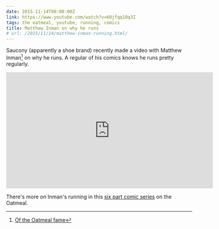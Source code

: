 ```yaml
---
date: 2015-11-14T00:00:00Z
link: https://www.youtube.com/watch?v=60jfqq10q3I
tags: the oatmeal, youtube, running, comics
title: Matthew Inman on why he runs
# url: /2015/11/14/matthew-inman-running.html/
---
```


Saucony (apparently a shoe brand) recently made a video with Matthew Inman[^1] on why he runs. A regular of his comics knows he runs pretty regularly.

<div class="video">
<iframe width="560" height="315" src="https://www.youtube.com/embed/60jfqq10q3I" frameborder="0" allowfullscreen></iframe>
</div>

There's more on Inman's running in this [six part comic series](http://theoatmeal.com/comics/running) on the Oatmeal.


[^1]: [Of the Oatmeal fame](http://theoatmeal.com/)
